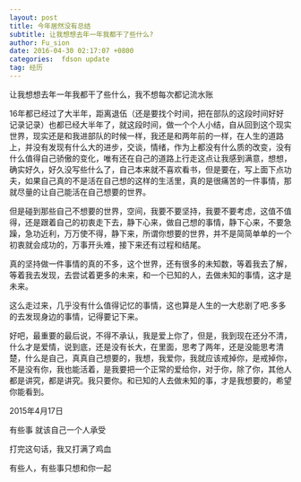```yaml
---
layout: post
title: 今年居然没有总结
subtitle: 让我想想去年一年我都干了些什么?
author: Fu_sion
date: 2016-04-30 02:17:07 +0800
categories:  fdson update
tag: 经历
---
```

让我想想去年一年我都干了些什么，我不想每次都记流水账

16年都已经过了大半年，距离退伍（还是要找个时间，把在部队的这段时间好好记录记录）也都已经大半年了，就这段时间，做一个个人小结，自从回到这个现实世界，现实还是和我进部队的时候一样，我还是和两年前的一样，在人生的道路上，并没有发现有什么大的进步，交谈，情绪，作为上都没有什么质的改变，没有什么值得自己骄傲的变化，唯有还在自己的道路上行走这点让我感到满意，想想，确实好久，好久没写些什么了，自己本来就不喜欢看书，但是要在，写上面下点功夫，如果自己真的不是活在自己想的这样的生活里，真的是很痛苦的一件事情，那就尽量的让自己能活在自己想要的世界。

但是碰到那些自己不想要的世界，空间，我要不要坚持，我要不要考虑，这值不值得，还是跟着自己的初衷走下去，静下心来，做自己想的事情，静下心来，不要急躁，急功近利，万万使不得，静下来，所谓你想要的世界，并不是简简单单的一个初衷就会成功的，万事开头难，接下来还有过程和结尾。

真的坚持做一件事情的真的不多，这个世界，还有很多的未知数，等着我去了解，等着我去发现，去尝试着更多的未来，和一个已知的人，去做未知的事情，这才是未来。

这么走过来，几乎没有什么值得记忆的事情，这也算是人生的一大悲剧了吧.多多的去发现身边的事情，记得要记下来。

好吧，最重要的最后说，不得不承认，我是爱上你了，但是，我到现在还分不清，什么才是爱情，说到底，还是没有长大，在里面，思考了两年，还是没能思考清楚，什么是自己，真真自己想要的，我想，我爱你，我就应该戒掉你，是戒掉你，不是没有你，我也能活着，是我要把一个正常的爱给你，对于你，除了你，其他人都是讲究，都是讲究。我只要你。和已知的人去做未知的事，才是我想要的，希望你能看到。

2015年4月17日

有些事 就该自己一个人承受

打完这句话，我又打满了鸡血

有些人，有些事只想和你一起

